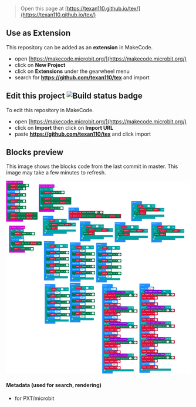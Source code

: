 
> Open this page at [https://texan110.github.io/tex/](https://texan110.github.io/tex/)

## Use as Extension

This repository can be added as an **extension** in MakeCode.

* open [https://makecode.microbit.org/](https://makecode.microbit.org/)
* click on **New Project**
* click on **Extensions** under the gearwheel menu
* search for **https://github.com/texan110/tex** and import

## Edit this project ![Build status badge](https://github.com/texan110/tex/workflows/MakeCode/badge.svg)

To edit this repository in MakeCode.

* open [https://makecode.microbit.org/](https://makecode.microbit.org/)
* click on **Import** then click on **Import URL**
* paste **https://github.com/texan110/tex** and click import

## Blocks preview

This image shows the blocks code from the last commit in master.
This image may take a few minutes to refresh.

![A rendered view of the blocks](https://github.com/texan110/tex/raw/master/.github/makecode/blocks.png)

#### Metadata (used for search, rendering)

* for PXT/microbit
<script src="https://makecode.com/gh-pages-embed.js"></script><script>makeCodeRender("{{ site.makecode.home_url }}", "{{ site.github.owner_name }}/{{ site.github.repository_name }}");</script>
